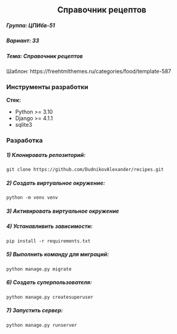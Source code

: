 <h2 align="center">Справочник рецептов</h2>

<h5> Группа: ЦПИбв-51</h5>
<h5>Вариант: 33</h5> 
<h5>Тема: Справочник рецептов</h5>
Шаблон: https://freehtmlthemes.ru/categories/food/template-587

### Инструменты разработки

**Стек:**
- Python >= 3.10
- Django >= 4.1.1
- sqlite3

### Разработка

##### 1) Клонировать репозиторий:

    git clone https://github.com/DudnikovAlexander/recipes.git

##### 2) Создать виртуальное окружение:

    python -m venv venv
    
##### 3) Активировать виртуальное окружение

##### 4) Устанавливить зависимости:

    pip install -r requirements.txt

##### 5) Выполнить команду для миграций:

    python manage.py migrate
    
##### 6) Создать суперпользователя:

    python manage.py createsuperuser
    
##### 7) Запустить сервер:

    python manage.py runserver
